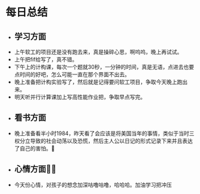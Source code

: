 # 每日总结
* ## 学习方面
* 上午软工的项目还是没有跑去来，真是操碎心思，啊呜呜，晚上再试试。
* 上午把fif给写了，真不错。
* 下午上的计构课，每次一个题就30秒，一分钟的时间，真是无语，点进去也要点时间的好吧，怎么可能一直在那个界面不出去。
* 晚上准备把计构实验写了，然后就是记得要问软工项目，争取今天晚上跑出来。
* 明天听并行计算课加上写高性能作业把，争取早点写完。
* ## 看书方面
* 晚上准备看半小时1984，昨天看了会应该是将美国当年的事情，类似于当时三权分立导致的社会动荡以及恐慌，然后主人公以日记的形式记录下来并且表达了自己的害怕。🥰
* ## 心情方面😮‍💨
* 今天份心情，对孩子的想念加深咕噜咕噜，哈哈哈。加油学习把冲压